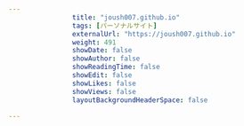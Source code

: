 ---
                title: "joush007.github.io"
                tags: [パーソナルサイト]
                externalUrl: "https://joush007.github.io"
                weight: 491
                showDate: false
                showAuthor: false
                showReadingTime: false
                showEdit: false
                showLikes: false
                showViews: false
                layoutBackgroundHeaderSpace: false
                ---

